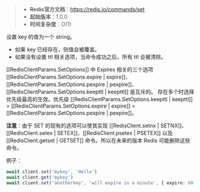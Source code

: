 > - **Redis官方文档**：https://redis.io/commands/set
> - **起始版本**：1.0.0
> - **时间复杂度**：O(1)

设置 key 的值为一个 string。

- 如果 key 已经存在，则值会被覆盖。
- 如果没有设置 ttl 相关选项，当命令成功之后，所有 ttl 会被清除。

[[RedisClientParams.SetOptions]] 中 Expires 相关的三个选项 [[RedisClientParams.SetOptions.expire | expire]]、[[RedisClientParams.SetOptions.pexpire | pexpire]]、[[RedisClientParams.SetOptions.keepttl | keepttl]] 是互斥的。
存在多个时选择优先级最高的生效。优先级 [[RedisClientParams.SetOptions.keepttl | keepttl]] > [[RedisClientParams.SetOptions.expire | expire]] > [[RedisClientParams.SetOptions.pexpire | pexpire]]。

**注意**：由于 SET 的现有的选项可以使其实现 [[RedisClient.setnx | SETNX]]、[[RedisClient.setex | SETEX]]、[[RedisClient.psetex | PSETEX]]
以及 [[RedisClient.getset | GETSET]] 命令。所以在未来的版本 Redis 可能删除这些命令。

例子：

```typescript
await client.set('mykey', 'Hello')                                          // "OK"
await client.get('mykey')                                                   // "Hello"
await client.set('anotherkey', 'will expire in a minute', { expire: 60 })   // "OK"
```
